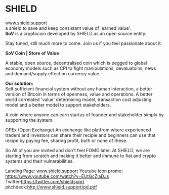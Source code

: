 # SHIELD
www.shield.support </br>
a shield to save and keep consistant value of 'earned value'.<br>
<b>SoV</b> is a cryptocoin developed by SHIELD as an open source entity.<br>

Stay tuned, still much more to come. Join us if you feel passionate about it.

<b>SoV Coin | Store of Value</b> 

A stable, open source, decentralised coin which is pegged to global economy models such as CPI to fight manipulations, devaluatoins, news and demand/supply effect on currency value.

<b>Our solution: </b></br>
Self sufficient financial system without any human interaction, a better version of Bitcoin in terms of openness, value and operations. A better world correlated 'value' determining model, transaction cost adjusting model and a better model to support stakeholders.

A coin where anyone can earn startus of founder and stakeholder simply by supporting the system.

OPEx (Open Exchange)
An exchange like platfrom where experienced traders and investors can share their recipie and beginners can use that recipe by paying fee, sharing profit, both or none of these. 

So All of you are invited and don't feel FOMO later. At SHIELD, we are starting from scratch and making it better and immune to fiat and crypto systems and their vulnerabilities.

Landing Page: www.shield.support 
Youtube icon promo: https://www.youtube.com/watch?v=EUtGcZlaDJs </br>
Twitter:https://twitter.com/shieldspprt </br>
pitchdeck:http://www.shield.support/pd.pdf </br>


